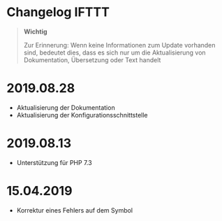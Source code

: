 # Changelog IFTTT

>**Wichtig**
>
>Zur Erinnerung: Wenn keine Informationen zum Update vorhanden sind, bedeutet dies, dass es sich nur um die Aktualisierung von Dokumentation, Übersetzung oder Text handelt

# 2019.08.28

- Aktualisierung der Dokumentation
- Aktualisierung der Konfigurationsschnittstelle

# 2019.08.13

- Unterstützung für PHP 7.3

# 15.04.2019

- Korrektur eines Fehlers auf dem Symbol
